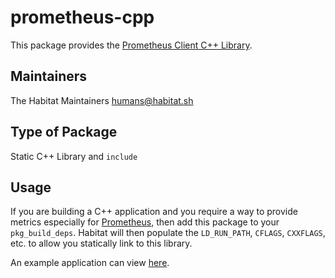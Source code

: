 prometheus-cpp
===============

This package provides the [Prometheus Client C++ Library](https://github.com/jupp0r/prometheus-cpp).

## Maintainers

The Habitat Maintainers humans@habitat.sh

## Type of Package

Static C++ Library and `include`

## Usage

If you are building a C++ application and you require a way to provide metrics especially
for [Prometheus](http://prometheus.io), then add this package to your `pkg_build_deps`.  Habitat
will then populate the `LD_RUN_PATH`, `CFLAGS`, `CXXFLAGS`, etc. to allow you statically link to
this library.

An example application can view [here](https://github.com/jupp0r/prometheus-cpp#usage).
